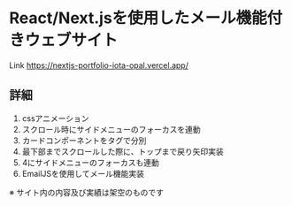 # React/Next.jsを使用したメール機能付きウェブサイト

Link
https://nextjs-portfolio-iota-opal.vercel.app/

## 詳細
1. cssアニメーション
2. スクロール時にサイドメニューのフォーカスを連動
3. カードコンポーネントをタグで分別
4. 最下部までスクロールした際に、トップまで戻り矢印実装
5. 4にサイドメニューのフォーカスも連動
6. EmailJSを使用してメール機能実装

※ サイト内の内容及び実績は架空のものです
